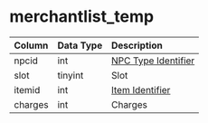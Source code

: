 # merchantlist_temp

| Column | Data Type | Description |
| :--- | :--- | :--- |
| npcid | int | [NPC Type Identifier](../../../schema/categories/npcs/npc_types.md) |
| slot | tinyint | Slot |
| itemid | int | [Item Identifier](../../../schema/categories/items/items.md) |
| charges | int | Charges |

